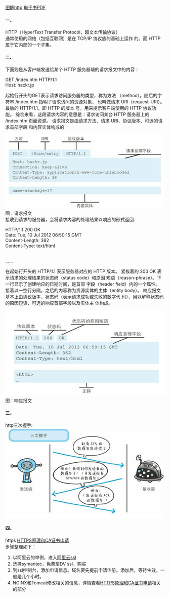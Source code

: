 [图解http](https://book.douban.com/subject/25863515/)   [电子书PDF](https://pan.baidu.com/s/1tYSRQnibqf-1mqnJWUlfBQ) <br>
#### 一、
HTTP（HyperText Transfer Protocol，超文本传输协议）<br>
通常使用的网络（包括互联网）是在 TCP/IP 协议族的基础上运作
的。而 HTTP 属于它内部的一个子集。
#### 二、
下面则是从客户端发送给某个 HTTP 服务器端的请求报文中的内容：

GET /index.htm HTTP/1.1 <br>
Host: hackr.jp

起始行开头的GET表示请求访问服务器的类型，称为方法
（method）。随后的字符串 /index.htm 指明了请求访问的资源对象，
也叫做请求 URI（request-URI）。最后的 HTTP/1.1，即 HTTP 的版本
号，用来提示客户端使用的 HTTP 协议功能。
综合来看，这段请求内容的意思是：请求访问某台 HTTP 服务器上的
/index.htm 页面资源。
请求报文是由请求方法、请求 URI、协议版本、可选的请求首部字段
和内容实体构成的
  
 ![请求报文](https://github.com/hannibal2017/studyRecord/blob/master/picture/1550048364.jpg) <br>
 图：请求报文 <br>
 接收到请求的服务器，会将请求内容的处理结果以响应的形式返回.
 
 HTTP/1.1 200 OK <br>
Date: Tue, 10 Jul 2012 06:50:15 GMT<br>
Content-Length: 362<br>
Content-Type: text/html<br>
<html><br>
……<br>

在起始行开头的 HTTP/1.1 表示服务器对应的 HTTP 版本。
紧挨着的 200 OK 表示请求的处理结果的状态码（status code）和原因
短语（reason-phrase）。下一行显示了创建响应的日期时间，是首部
字段（header field）内的一个属性。
接着以一空行分隔，之后的内容称为资源实体的主体（entity
body）。
响应报文基本上由协议版本、状态码（表示请求成功或失败的数字代
码）、用以解释状态码的原因短语、可选的响应首部字段以及实体主
体构成。

![http响应报文](https://github.com/hannibal2017/studyRecord/blob/master/picture/1550048443(1).jpg) <br>
图：响应报文<br>

#### 三、
http三次握手: <br>
![http三次握手](https://github.com/hannibal2017/studyRecord/blob/master/picture/1550044365.jpg)

#### 四、
https [HTTPS原理和CA证书申请](http://blog.51cto.com/11883699/2160032)<br>
步骤整理如下：<br>
1. 以阿里云的举例，进入[阿里云ssl](https://common-buy.aliyun.com/?spm=5176.7968328.1266638..15c812325jEN1k&commodityCode=cas#/buy) 
2. 选择symantec，免费型DV ssl，购买
3. 到ssl控制台，添加申请信息。域名要先提前申请注册。添加后，等待生效，一般是几个小时。
4. NGINX和Tomcat修改相关的信息，详情查看[HTTPS原理和CA证书申请](http://blog.51cto.com/11883699/2160032)相关的部分

